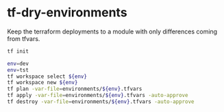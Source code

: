 # tf-dry-environments
Keep the terraform deployments to a module with only differences coming from tfvars.

```bash
tf init

env=dev
env=tst
tf workspace select ${env}
tf workspace new ${env}
tf plan -var-file=environments/${env}.tfvars
tf apply -var-file=environments/${env}.tfvars -auto-approve
tf destroy -var-file=environments/${env}.tfvars -auto-approve
```
